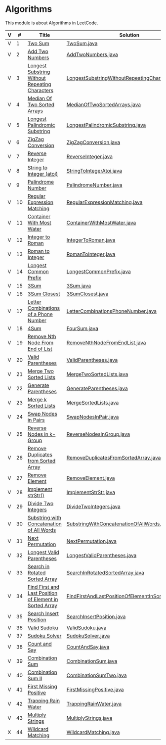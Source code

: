 # Algorithms

This module is about Algorithms in LeetCode. 

 V | #  | Title | Solution | Difficulty 
-- | --- | ----- | -------- | ---------- 
 V | 1   | [Two Sum][1-link] | [TwoSum.java][1-solution] | Easy
 V | 2   | [Add Two Numbers][2-link] | [AddTwoNumbers.java][2-solution] | Medium
 V | 3   | [Longest Substring Without Repeating Characters][3-link] | [LongestSubstringWithoutRepeatingCharacters.java][3-solution] | Medium
 V | 4   | [Median Of Two Sorted Arrays][4-link] | [MedianOfTwoSortedArrays.java][4-solution] | Hard
 V | 5   | [Longest Palindromic Substring][5-link] | [LongestPalindromicSubstring.java][5-solution] | Medium
 V | 6   | [ZigZag Conversion][6-link] | [ZigZagConversion.java][6-solution] | Medium
 V | 7   | [Reverse Integer][7-link] | [ReverseInteger.java][7-solution] | Easy
 V | 8   | [String to Integer (atoi)][8-link] | [StringToIntegerAtoi.java][8-solution] | Medium
 V | 9   | [Palindrome Number][9-link] | [PalindromeNumber.java][9-solution] | Easy
 V | 10  | [Regular Expression Matching][10-link] | [RegularExpressionMatching.java][10-solution] | Hard
 V | 11  | [Container With Most Water][11-link] | [ContainerWithMostWater.java][11-solution] | Medium
 V | 12  | [Integer to Roman][12-link] | [IntegerToRoman.java][12-solution] | Medium
 V | 13  | [Roman to Integer][13-link] | [RomanToInteger.java][13-solution] | Easy
 V | 14  | [Longest Common Prefix][14-link] | [LongestCommonPrefix.java][14-solution] | Easy
 V | 15  | [3Sum][15-link] | [3Sum.java][15-solution] | Medium
 V | 16  | [3Sum Closest][16-link] | [3SumClosest.java][16-solution] | Medium
 V | 17  | [Letter Combinations of a Phone Number][17-link] | [LetterCombinationsPhoneNumber.java][17-solution] | Medium
 V | 18  | [4Sum][18-link] | [FourSum.java][18-solution] | Medium
 V | 19  | [Remove Nth Node From End of List][19-link] | [RemoveNthNodeFromEndList.java][19-solution] | Medium
 V | 20  | [Valid Parentheses][20-link] | [ValidParentheses.java][20-solution] | Easy
 V | 21  | [Merge Two Sorted Lists][21-link] | [MergeTwoSortedLists.java][21-solution] | Easy
 V | 22  | [Generate Parentheses][22-link] | [GenerateParentheses.java][22-solution] | Medium
 V | 23  | [Merge k Sorted Lists][23-link] | [MergeSortedLists.java][23-solution] | Hard
 V | 24  | [Swap Nodes in Pairs][24-link] | [SwapNodesInPair.java][24-solution] | Medium
 V | 25  | [Reverse Nodes in k-Group][25-link] | [ReverseNodesInGroup.java][25-solution] | Hard
 V | 26  | [Remove Duplicates from Sorted Array][26-link] | [RemoveDuplicatesFromSortedArray.java][26-solution] | Easy
 V | 27  | [Remove Element][27-link] | [RemoveElement.java][27-solution] | Easy
 V | 28  | [Implement strStr()][28-link] | [ImplementStrStr.java][28-solution] | Easy
 V | 29  | [Divide Two Integers][29-link] | [DivideTwoIntegers.java][29-solution] | Medium
 V | 30  | [Substring with Concatenation of All Words][30-link] | [SubstringWithConcatenationOfAllWords.java][30-solution] | Hard 
 V | 31  | [Next Permutation][31-link] | [NextPermutation.java][31-solution] | Medium
 V | 32  | [Longest Valid Parentheses][32-link] | [LongestValidParentheses.java][32-solution] | Hard
 V | 33  | [Search in Rotated Sorted Array][33-link] | [SearchInRotatedSortedArray.java][33-solution] | Medium
 V | 34  | [Find First and Last Position of Element in Sorted Array][34-link] | [FindFirstAndLastPositionOfElementInSortedArray.java][34-solution] | Medium
 V | 35  | [Search Insert Position][35-link] | [SearchInsertPosition.java][35-solution] | Easy
 V | 36  | [Valid Sudoku][36-link] | [ValidSudoku.java][36-solution] | Medium  
 V | 37  | [Sudoku Solver][37-link] | [SudokuSolver.java][37-solution] | Hard  
 V | 38  | [Count and Say][38-link] | [CountAndSay.java][38-solution] | Easy  
 V | 39  | [Combination Sum][39-link] | [CombinationSum.java][39-solution] | Medium  
 V | 40  | [Combination Sum II][40-link] | [CombinationSumTwo.java][40-solution] | Medium
 V | 41  | [First Missing Positive][41-link] | [FirstMissingPositive.java][41-solution] | Hard  
 V | 42  | [Trapping Rain Water][42-link] | [TrappingRainWater.java][42-solution] | Hard  
 V | 43  | [Multiply Strings][43-link] | [MultiplyStrings.java][43-solution] | Medium
 X | 44  | [Wildcard Matching][44-link] | [WildcardMatching.java][44-solution] | Hard
 
  
[1-link]: https://leetcode.com/problems/two-sum/
[1-solution]: https://github.com/jsong00505/LeetCode/blob/master/Algorithms/src/main/java/easy/t/TwoSum.java
[2-link]: https://leetcode.com/problems/add-two-numbers/
[2-solution]: https://github.com/jsong00505/LeetCode/blob/master/Algorithms/src/main/java/medium/a/AddTwoNumbers.java
[3-link]: https://leetcode.com/problems/longest-substring-without-repeating-characters/
[3-solution]: https://github.com/jsong00505/LeetCode/blob/master/Algorithms/src/main/java/medium/l/LongestSubstringWithoutRepeatingCharacters.java
[4-link]: https://leetcode.com/problems/median-of-two-sorted-arrays/
[4-solution]: https://github.com/jsong00505/LeetCode/blob/master/Algorithms/src/main/java/hard/m/MedianOfTwoSortedArrays.java
[5-link]: https://leetcode.com/problems/longest-palindromic-substring/
[5-solution]: https://github.com/jsong00505/LeetCode/blob/master/Algorithms/src/main/java/medium/l/LongestPalindromicSubstring.java
[6-link]: https://leetcode.com/problems/zigzag-conversion/
[6-solution]: https://github.com/jsong00505/LeetCode/blob/master/Algorithms/src/main/java/medium/z/ZigZagConversion.java
[7-link]: https://leetcode.com/problems/reverse-integer/
[7-solution]: https://github.com/jsong00505/LeetCode/blob/master/Algorithms/src/main/java/easy/r/ReverseInteger.java
[8-link]: https://leetcode.com/problems/string-to-integer-atoi/
[8-solution]: https://github.com/jsong00505/LeetCode/blob/master/Algorithms/src/main/java/medium/s/StringToIntegerAtoi.java
[9-link]: https://leetcode.com/problems/palindrome-number/
[9-solution]: https://github.com/jsong00505/LeetCode/blob/master/Algorithms/src/main/java/easy/p/PalindromeNumber.java
[10-link]: https://leetcode.com/problems/regular-expression-matching/
[10-solution]: https://github.com/jsong00505/LeetCode/blob/master/Algorithms/src/main/java/hard/r/RegularExpressionMatching.java
[11-link]: https://leetcode.com/problems/container-with-most-water/
[11-solution]: https://github.com/jsong00505/LeetCode/blob/master/Algorithms/src/main/java/medium/c/ContainerWithMostWater.java
[12-link]: https://leetcode.com/problems/integer-to-roman/
[12-solution]: https://github.com/jsong00505/LeetCode/blob/master/Algorithms/src/main/java/medium/i/IntegerToRoman.java
[13-link]: https://leetcode.com/problems/roman-to-integer/
[13-solution]: https://github.com/jsong00505/LeetCode/blob/master/Algorithms/src/main/java/easy/r/RomanToInteger.java
[14-link]: https://leetcode.com/problems/longest-common-prefix/
[14-solution]: https://github.com/jsong00505/LeetCode/blob/master/Algorithms/src/main/java/easy/l/LongestCommonPrefix.java
[15-link]: https://leetcode.com/problems/3sum/
[15-solution]: https://github.com/jsong00505/LeetCode/blob/master/Algorithms/src/main/java/medium/t/ThreeSum.java
[16-link]: https://leetcode.com/problems/3sum-closest/
[16-solution]: https://github.com/jsong00505/LeetCode/blob/master/Algorithms/src/main/java/medium/t/ThreeSumClosest.java
[17-link]: https://leetcode.com/problems/letter-combinations-of-a-phone-number/
[17-solution]: https://github.com/jsong00505/LeetCode/blob/master/Algorithms/src/main/java/medium/l/LetterCombinationsPhoneNumber.java
[18-link]: https://leetcode.com/problems/4sum/
[18-solution]: https://github.com/jsong00505/LeetCode/blob/master/Algorithms/src/main/java/medium/f/FourSum.java
[19-link]: https://leetcode.com/problems/remove-nth-node-from-end-of-list/
[19-solution]: https://github.com/jsong00505/LeetCode/blob/master/Algorithms/src/main/java/medium/r/RemoveNthNodeFromEndList.java
[20-link]: https://leetcode.com/problems/valid-parentheses/
[20-solution]: https://github.com/jsong00505/LeetCode/blob/master/Algorithms/src/main/java/easy/v/ValidParentheses.java
[21-link]: https://leetcode.com/problems/merge-two-sorted-lists/
[21-solution]: https://github.com/jsong00505/LeetCode/blob/master/Algorithms/src/main/java/easy/m/MergeTwoSortedLists.java
[22-link]: https://leetcode.com/problems/generate-parentheses/
[22-solution]: https://github.com/jsong00505/LeetCode/blob/master/Algorithms/src/main/java/medium/g/GenerateParentheses.java
[23-link]: https://leetcode.com/problems/merge-k-sorted-lists/
[23-solution]: https://github.com/jsong00505/LeetCode/blob/master/Algorithms/src/main/java/hard/m/MergeSortedLists.java
[24-link]: https://leetcode.com/problems/swap-nodes-in-pairs/
[24-solution]: https://github.com/jsong00505/LeetCode/blob/master/Algorithms/src/main/java/medium/s/SwapNodesInPairs.java
[25-link]: https://leetcode.com/problems/reverse-nodes-in-k-group/
[25-solution]: https://github.com/jsong00505/LeetCode/blob/master/Algorithms/src/main/java/hard/r/ReverseNodesInGroup.java
[26-link]: https://leetcode.com/problems/remove-duplicates-from-sorted-array/
[26-solution]: https://github.com/jsong00505/LeetCode/blob/master/Algorithms/src/main/java/easy/r/RemoveDuplicatesFromSortedArray.java
[27-link]: https://leetcode.com/problems/remove-element/
[27-solution]: https://github.com/jsong00505/LeetCode/blob/master/Algorithms/src/main/java/easy/r/RemoveElement.java
[28-link]: https://leetcode.com/problems/implement-strstr/
[28-solution]: https://github.com/jsong00505/LeetCode/blob/master/Algorithms/src/main/java/easy/i/ImplementStrStr.java
[29-link]: https://leetcode.com/problems/divide-two-integers/
[29-solution]: https://github.com/jsong00505/LeetCode/blob/master/Algorithms/src/main/java/medium/d/DivideTwoIntegers.java
[30-link]: https://leetcode.com/problems/substring-with-concatenation-of-all-words/
[30-solution]: https://github.com/jsong00505/LeetCode/blob/master/Algorithms/src/main/java/hard/s/SubstringWithConcatenationOfAllWords.java
[31-link]: https://leetcode.com/problems/next-permutation/
[31-solution]: https://github.com/jsong00505/LeetCode/blob/master/Algorithms/src/main/java/medium/n/NextPermutation.java
[32-link]: https://leetcode.com/problems/longest-valid-parentheses/
[32-solution]: https://github.com/jsong00505/LeetCode/blob/master/Algorithms/src/main/java/hard/l/LongestValidParentheses.java
[33-link]: https://leetcode.com/problems/search-in-rotated-sorted-array/
[33-solution]: https://github.com/jsong00505/LeetCode/blob/master/Algorithms/src/main/java/medium/s/SearchInRotatedSortedArray.java
[34-link]: https://leetcode.com/problems/find-first-and-last-position-of-element-in-sorted-array/
[34-solution]: https://github.com/jsong00505/LeetCode/blob/master/Algorithms/src/main/java/medium/f/FindFirstAndLastPositionOfElementInSortedArray.java
[35-link]: https://leetcode.com/problems/search-insert-position/
[35-solution]: https://github.com/jsong00505/LeetCode/blob/master/Algorithms/src/main/java/easy/s/SearchInsertPosition.java
[36-link]: https://leetcode.com/problems/valid-sudoku/
[36-solution]: https://github.com/jsong00505/LeetCode/blob/master/Algorithms/src/main/java/medium/v/ValidSudoku.java
[37-link]: https://leetcode.com/problems/sudoku-solver/
[37-solution]: https://github.com/jsong00505/LeetCode/blob/master/Algorithms/src/main/java/hard/s/SudokuSolver.java
[38-link]: https://leetcode.com/problems/count-and-say/
[38-solution]: https://github.com/jsong00505/LeetCode/blob/master/Algorithms/src/main/java/easy/c/CountAndSay.java
[39-link]: https://leetcode.com/problems/combination-sum/
[39-solution]: https://github.com/jsong00505/LeetCode/blob/master/Algorithms/src/main/java/medium/c/CombinationSum.java
[40-link]: https://leetcode.com/problems/combination-sum-ii/
[40-solution]: https://github.com/jsong00505/LeetCode/blob/master/Algorithms/src/main/java/medium/c/CombinationSumTwo.java
[41-link]: https://leetcode.com/problems/first-missing-positive/
[41-solution]: https://github.com/jsong00505/LeetCode/blob/master/Algorithms/src/main/java/hard/f/FirstMissingPositive.java
[42-link]: https://leetcode.com/problems/trapping-rain-water/
[42-solution]: https://github.com/jsong00505/LeetCode/blob/master/Algorithms/src/main/java/hard/t/TrappingRainWater.java
[43-link]: https://leetcode.com/problems/multiply-strings/
[43-solution]: https://github.com/jsong00505/LeetCode/blob/master/Algorithms/src/main/java/medium/m/MultiplyStrings.java
[44-link]: https://leetcode.com/problems/wildcard-matching/
[44-solution]: https://github.com/jsong00505/LeetCode/blob/master/Algorithms/src/main/java/hard/w/WildcardMatching.java




